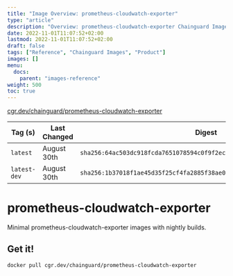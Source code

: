 ```yaml
---
title: "Image Overview: prometheus-cloudwatch-exporter"
type: "article"
description: "Overview: prometheus-cloudwatch-exporter Chainguard Image"
date: 2022-11-01T11:07:52+02:00
lastmod: 2022-11-01T11:07:52+02:00
draft: false
tags: ["Reference", "Chainguard Images", "Product"]
images: []
menu:
  docs:
    parent: "images-reference"
weight: 500
toc: true
---
```


[cgr.dev/chainguard/prometheus-cloudwatch-exporter](https://github.com/chainguard-images/images/tree/main/images/prometheus-cloudwatch-exporter)

| Tag (s)       | Last Changed | Digest                                                                    |
|---------------|--------------|---------------------------------------------------------------------------|
|  `latest`     | August 30th  | `sha256:64ac503dc918fcda7651078594c0f9f2ec55d14b391d7013ebbac2f147ca5fe4` |
|  `latest-dev` | August 30th  | `sha256:1b37018f1ae45d35f25cf4fa2885f38ae0273194765b1a6e587b4b469aa596d4` |

# prometheus-cloudwatch-exporter

Minimal prometheus-cloudwatch-exporter images with nightly builds.

## Get it!

```shell
docker pull cgr.dev/chainguard/prometheus-cloudwatch-exporter
```

